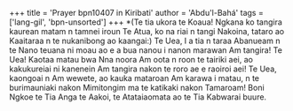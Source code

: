 +++
title = 'Prayer bpn10407 in Kiribati'
author = 'Abdu'l-Bahá'
tags = ['lang-gil', 'bpn-unsorted']
+++
*(Te tia ukora te Koaua!  Ngkana ko tangira kaurean matam n tamnei iroun Te Atua, ko na riai n tangi Nakoina, tataro ao Kaaitaraa n te nukanibong ao kaangai:)
Te Uea, I a tia n taraa Abanueam n te Nano teuana ni moau ao e a bua nanou i nanon marawan Am tangira! Te Uea!  Kaotaa matau bwa Nna noora Am oota n roon te tairiki aei, ao kakukureiai ni kanenein Am tangira nakon te roro ae e raoiroi aei!  Te Uea, kaongoai n Am wewete, ao kauka mataroan Am karawa i matau, n te burimauniaki nakon Mimitongim ma te katikaki nakon Tamaroam!
Boni Ngkoe te Tia Anga te Aakoi, te Atataiaomata ao te Tia Kabwarai buure.
